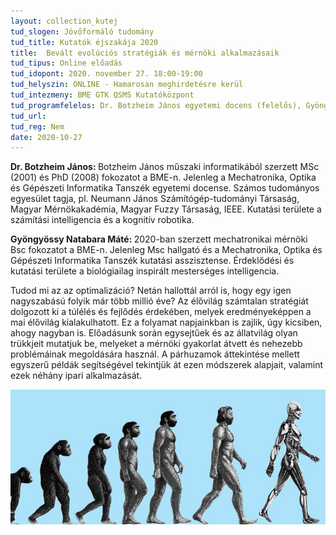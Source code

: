 ```yaml
---
layout: collection_kutej
tud_slogen: Jövőformáló tudomány
tud_title: Kutatók éjszakája 2020
title:  Bevált evolúciós stratégiák és mérnöki alkalmazásaik
tud_tipus: Online előadás
tud_idopont: 2020. november 27. 18:00-19:00
tud_helyszin: ONLINE - Hamarosan meghirdetésre kerül
tud_intezmeny: BME GTK QSMS Kutatóközpont
tud_programfelelos: Dr. Botzheim János egyetemi docens (felelős), Gyöngyössy Natabara Máté MSc hallgató
tud_url:
tud_reg: Nem
date: 2020-10-27
---
```

<b>Dr. Botzheim János: </b>Botzheim János műszaki informatikából szerzett MSc (2001) és PhD (2008) fokozatot a BME-n. Jelenleg a Mechatronika, Optika és Gépészeti Informatika Tanszék egyetemi docense. Számos tudományos egyesület tagja, pl. Neumann János Számítógép-tudományi Társaság, Magyar Mérnökakadémia, Magyar Fuzzy Társaság, IEEE. Kutatási területe a számítási intelligencia és a kognitív robotika.

<b>Gyöngyössy Natabara Máté: </b>2020-ban szerzett mechatronikai mérnöki Bsc fokozatot a BME-n. Jelenleg Msc hallgató és a Mechatronika, Optika és Gépészeti Informatika Tanszék kutatási asszisztense. Érdeklődési és kutatási területe a biológiailag inspirált mesterséges intelligencia.

Tudod mi az az optimalizáció? Netán hallottál arról is, hogy egy igen nagyszabású folyik már több millió éve?
Az élővilág számtalan stratégiát dolgozott ki a túlélés és fejlődés érdekében, melyek eredményeképpen a mai élővilág kialakulhatott. Ez a folyamat napjainkban is zajlik, úgy kicsiben, ahogy nagyban is. Előadásunk során egysejtűek és az állatvilág olyan trükkjeit mutatjuk be, melyeket a mérnöki gyakorlat átvett és nehezebb problémáinak megoldására használ. A párhuzamok áttekintése mellett egyszerű példák segítségével tekintjük át ezen módszerek alapjait, valamint ezek néhány ipari alkalmazását.


<img src="images/evolucio.png" max-width="500" class="center"> 
